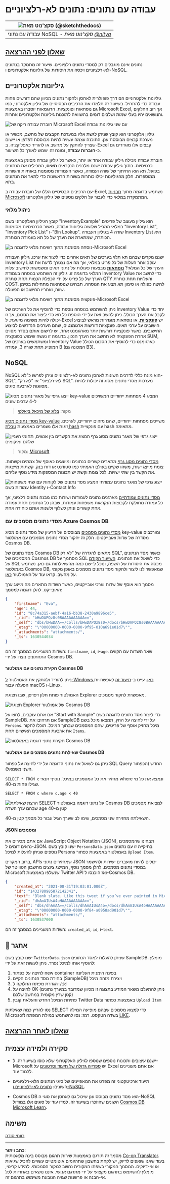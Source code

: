 <!--
CO_OP_TRANSLATOR_METADATA:
{
  "original_hash": "32ddfef8121650f2ca2f3416fd283c37",
  "translation_date": "2025-08-28T15:13:35+00:00",
  "source_file": "2-Working-With-Data/06-non-relational/README.md",
  "language_code": "he"
}
-->
# עבודה עם נתונים: נתונים לא-רלציוניים

|![ סקצ'נוט מאת [(@sketchthedocs)](https://sketchthedocs.dev) ](../../sketchnotes/06-NoSQL.png)|
|:---:|
|עבודה עם נתוני NoSQL - _סקצ'נוט מאת [@nitya](https://twitter.com/nitya)_ |

## [שאלון לפני ההרצאה](https://purple-hill-04aebfb03.1.azurestaticapps.net/quiz/10)

נתונים אינם מוגבלים רק למסדי נתונים רלציוניים. שיעור זה מתמקד בנתונים לא-רלציוניים ויכסה את היסודות של גיליונות אלקטרוניים ו-NoSQL.

## גיליונות אלקטרוניים

גיליונות אלקטרוניים הם דרך פופולרית לאחסן ולחקור נתונים מכיוון שהם דורשים פחות עבודה כדי להתחיל. בשיעור זה תלמדו את הרכיבים הבסיסיים של גיליון אלקטרוני, כמו גם נוסחאות ופונקציות. הדוגמאות יוסברו באמצעות Microsoft Excel, אך רוב החלקים והנושאים יהיו בעלי שמות ושלבים דומים בהשוואה לתוכנות גיליונות אלקטרוניים אחרות.

![חוברת עבודה ריקה של Microsoft Excel עם שני גיליונות עבודה](../../../../translated_images/parts-of-spreadsheet.120711c82aa18a45c3e62a491a15bba0a31ab0e9db407ec022702fed8ffd89bf.he.png)

גיליון אלקטרוני הוא קובץ שניתן לגשת אליו במערכת הקבצים של מחשב, מכשיר או מערכת קבצים מבוססת ענן. התוכנה עצמה עשויה להיות מבוססת דפדפן או יישום שצריך להתקין על מחשב או להוריד כאפליקציה. ב-Excel קבצים אלו מוגדרים גם כ-**חוברות עבודה**, ומונח זה ישמש לאורך כל השיעור.

חוברת עבודה מכילה גיליון עבודה אחד או יותר, כאשר כל גיליון עבודה מסומן באמצעות כרטיסיות. בתוך גיליון עבודה ישנם מלבנים הנקראים **תאים**, המכילים את הנתונים בפועל. תא הוא החיתוך של שורה ועמודה, כאשר העמודות מסומנות באותיות והשורות ממוספרות. חלק מהגיליונות יכילו כותרות בשורות הראשונות כדי לתאר את הנתונים בתא.

עם הרכיבים הבסיסיים הללו של חוברת עבודה ב-Excel, נשתמש בדוגמה מתוך [תבניות Microsoft](https://templates.office.com/) המתמקדת במלאי כדי לעבור על חלקים נוספים של גיליון אלקטרוני.

### ניהול מלאי

קובץ הגיליון האלקטרוני בשם "InventoryExample" הוא גיליון מעוצב של פריטים במלאי המכיל שלושה גיליונות עבודה, כאשר הכרטיסיות מסומנות "Inventory List", "Inventory Pick List" ו-"Bin Lookup". שורה 4 בגיליון העבודה Inventory List היא הכותרת, שמתארת את הערך של כל תא בעמודת הכותרת.

![נוסחה מסומנת מתוך רשימת מלאי לדוגמה ב-Microsoft Excel](../../../../translated_images/formula-excel.ad1068c220892f5ead570d12f2394897961d31a5043a1dd4e6fc5d7690c7a14e.he.png)

ישנם מקרים שבהם תא תלוי בערכים של תאים אחרים כדי ליצור את ערכו. גיליון העבודה Inventory List עוקב אחר העלות של כל פריט במלאי, אך מה אם נצטרך לדעת את הערך של כל המלאי? [**נוסחאות**](https://support.microsoft.com/en-us/office/overview-of-formulas-34519a4e-1e8d-4f4b-84d4-d642c4f63263) מבצעות פעולות על נתוני תאים ומשמשות לחישוב עלות המלאי בדוגמה זו. גיליון זה השתמש בנוסחה בעמודת Inventory Value כדי לחשב את הערך של כל פריט על ידי הכפלת הכמות תחת כותרת QTY והעלויות תחת כותרת COST. לחיצה כפולה או סימון תא תציג את הנוסחה. תבחינו שנוסחאות מתחילות בסימן שווה, ואחריו החישוב או הפעולה.

![פונקציה מסומנת מתוך רשימת מלאי לדוגמה ב-Microsoft Excel](../../../../translated_images/function-excel.be2ae4feddc10ca089f3d4363040d93b7fd046c8d4f83ba975ec46483ee99895.he.png)

ניתן להשתמש בנוסחה נוספת כדי להוסיף את כל הערכים של Inventory Value יחד כדי לקבל את הערך הכולל. ניתן לחשב זאת על ידי הוספת כל תא כדי ליצור את הסכום, אך זו יכולה להיות משימה מייגעת. ל-Excel יש [**פונקציות**](https://support.microsoft.com/en-us/office/sum-function-043e1c7d-7726-4e80-8f32-07b23e057f89), או נוסחאות מוגדרות מראש לביצוע חישובים על ערכי תאים. פונקציות דורשות ארגומנטים, שהם הערכים הנדרשים לביצוע החישובים. כאשר פונקציות דורשות יותר מארגומנט אחד, יש לרשום אותם בסדר מסוים אחרת הפונקציה לא תחשב את הערך הנכון. בדוגמה זו נעשה שימוש בפונקציה SUM, ומשתמשים בערכים של Inventory Value כארגומנט כדי להוסיף את הסכום הכולל המופיע תחת שורה 3, עמודה B (המכונה גם B3).

## NoSQL

NoSQL הוא מונח כללי לדרכים השונות לאחסן נתונים לא-רלציוניים וניתן לפרשו כ"לא-SQL", "לא-רלציוני" או "לא רק SQL". מערכות מסדי נתונים מסוג זה יכולות להיות מסווגות לארבעה סוגים.

![ייצוג גרפי של מאגר נתונים מסוג key-value המציג 4 מפתחות ייחודיים המשויכים ל-4 ערכים שונים](../../../../translated_images/kv-db.e8f2b75686bbdfcba0c827b9272c10ae0821611ea0fe98429b9d13194383afa6.he.png)  
> מקור: [בלוג של מיכאל ביאלקי](https://www.michalbialecki.com/2018/03/18/azure-cosmos-db-key-value-database-cloud/)

[מסדי נתונים מסוג key-value](https://docs.microsoft.com/en-us/azure/architecture/data-guide/big-data/non-relational-data#keyvalue-data-stores) משייכים מפתחות ייחודיים, שהם מזהים ייחודיים, לערכים. זוגות אלו נשמרים באמצעות [טבלת hash](https://www.hackerearth.com/practice/data-structures/hash-tables/basics-of-hash-tables/tutorial/) עם פונקציית hash מתאימה.

![ייצוג גרפי של מאגר נתונים מסוג גרף המציג את הקשרים בין אנשים, תחומי העניין שלהם ומיקומים](../../../../translated_images/graph-db.d13629152f79a9dac895b20fa7d841d4d4d6f6008b1382227c3bbd200fd4cfa1.he.png)  
> מקור: [Microsoft](https://docs.microsoft.com/en-us/azure/cosmos-db/graph/graph-introduction#graph-database-by-example)

[מסדי נתונים מסוג גרף](https://docs.microsoft.com/en-us/azure/architecture/data-guide/big-data/non-relational-data#graph-data-stores) מתארים קשרים בנתונים ומיוצגים כאוסף של צמתים וקשתות. צומת מייצג ישות, משהו שקיים בעולם האמיתי כמו סטודנט או דוח בנק. קשתות מייצגות את הקשר בין שתי ישויות. לכל צומת וקשת יש תכונות המספקות מידע נוסף עליהם.

![ייצוג גרפי של מאגר נתונים עמודתי המציג מסד נתונים של לקוחות עם שתי משפחות עמודות בשם Identity ו-Contact Info](../../../../translated_images/columnar-db.ffcfe73c3e9063a8c8f93f8ace85e1200863584b1e324eb5159d8ca10f62ec04.he.png)

[מסדי נתונים עמודתיים](https://docs.microsoft.com/en-us/azure/architecture/data-guide/big-data/non-relational-data#columnar-data-stores) מארגנים נתונים לעמודות ושורות כמו מבנה נתונים רלציוני, אך כל עמודה מחולקת לקבוצות הנקראות משפחות עמודות, שבהן כל הנתונים תחת עמודה אחת קשורים וניתן לשלוף ולשנות אותם כיחידה אחת.

### מסדי נתונים מסמכים עם Azure Cosmos DB

[מסדי נתונים מסמכים](https://docs.microsoft.com/en-us/azure/architecture/data-guide/big-data/non-relational-data#document-data-stores) מבוססים על הרעיון של מסד נתונים מסוג key-value ומורכבים מסדרה של שדות ואובייקטים. חלק זה יחקור מסדי נתונים מסמכים עם אמולטור Cosmos DB.

מסד נתונים של Cosmos DB מתאים להגדרה של "לא רק SQL", כאשר מסד הנתונים המסמכים של Cosmos DB מסתמך על SQL כדי לשאול את הנתונים. [השיעור הקודם](../05-relational-databases/README.md) על SQL מכסה את היסודות של השפה, ונוכל ליישם כמה מהשאילתות גם כאן. נשתמש באמולטור Cosmos DB, שמאפשר לנו ליצור ולחקור מסד נתונים מסמכים באופן מקומי על מחשב. קראו עוד על האמולטור [כאן](https://docs.microsoft.com/en-us/azure/cosmos-db/local-emulator?tabs=ssl-netstd21).

מסמך הוא אוסף של שדות וערכי אובייקטים, כאשר השדות מתארים מה מייצג ערך האובייקט. להלן דוגמה למסמך:

```json
{
    "firstname": "Eva",
    "age": 44,
    "id": "8c74a315-aebf-4a16-bb38-2430a9896ce5",
    "_rid": "bHwDAPQz8s0BAAAAAAAAAA==",
    "_self": "dbs/bHwDAA==/colls/bHwDAPQz8s0=/docs/bHwDAPQz8s0BAAAAAAAAAA==/",
    "_etag": "\"00000000-0000-0000-9f95-010a691e01d7\"",
    "_attachments": "attachments/",
    "_ts": 1630544034
}
```

השדות המעניינים במסמך זה הם: `firstname`, `id`, ו-`age`. שאר השדות עם הקווים התחתונים נוצרו על ידי Cosmos DB.

#### חקירת נתונים עם אמולטור Cosmos DB

ניתן להוריד ולהתקין את האמולטור [ל-Windows כאן](https://aka.ms/cosmosdb-emulator). עיינו ב-[תיעוד זה](https://docs.microsoft.com/en-us/azure/cosmos-db/local-emulator?tabs=ssl-netstd21#run-on-linux-macos) לאפשרויות הפעלה עבור macOS ו-Linux.

האמולטור פותח חלון דפדפן, שבו תצוגת Explorer מאפשרת לחקור מסמכים.

![תצוגת Explorer של אמולטור Cosmos DB](../../../../translated_images/cosmosdb-emulator-explorer.a1c80b1347206fe2f30f88fc123821636587d04fc5a56a9eb350c7da6b31f361.he.png)

אם אתם עוקבים, לחצו על "Start with Sample" כדי ליצור מסד נתונים לדוגמה בשם SampleDB. אם תרחיבו את SampleDB על ידי לחיצה על החץ, תמצאו מיכל בשם `Persons`. מיכל מחזיק אוסף של פריטים, שהם המסמכים שבתוך המיכל. תוכלו לחקור את ארבעת המסמכים האישיים תחת `Items`.

![חקירת נתוני דוגמה באמולטור Cosmos DB](../../../../translated_images/cosmosdb-emulator-persons.bf640586a7077c8985dfd3071946465c8e074c722c7c202d6d714de99a93b90a.he.png)

#### שאילתת נתונים מסמכים עם אמולטור Cosmos DB

ניתן גם לשאול את נתוני הדוגמה על ידי לחיצה על כפתור SQL Query החדש (הכפתור השני משמאל).

`SELECT * FROM c` מחזיר את כל המסמכים במיכל. נוסיף תנאי where ונמצא את כל מי שגילו פחות מ-40.

`SELECT * FROM c where c.age < 40`

![הרצת שאילתת SELECT על נתוני דוגמה באמולטור Cosmos DB למציאת מסמכים שבהם ערך השדה age קטן מ-40](../../../../translated_images/cosmosdb-emulator-persons-query.6905ebb497e3cd047cd96e55a0a03f69ce1b91b2b3d8c147e617b746b22b7e33.he.png)

השאילתה מחזירה שני מסמכים, שימו לב שערך הגיל עבור כל מסמך קטן מ-40.

#### JSON ומסמכים

אם אתם מכירים את JavaScript Object Notation (JSON), תבחינו שהמסמכים נראים דומים ל-JSON. ישנו קובץ בשם `PersonsData.json` בתיקייה זו עם נתונים נוספים שניתן להעלות למיכל Persons באמולטור באמצעות כפתור `Upload Item`.

ברוב המקרים, APIs שמחזירים נתוני JSON יכולים להיות מועברים ישירות ולהישמר במסדי נתונים מסמכים. להלן מסמך נוסף, המייצג ציוצים מחשבון הטוויטר של Microsoft שנשלפו באמצעות Twitter API ואז הוכנסו ל-Cosmos DB.

```json
{
    "created_at": "2021-08-31T19:03:01.000Z",
    "id": "1432780985872142341",
    "text": "Blank slate. Like this tweet if you’ve ever painted in Microsoft Paint before. https://t.co/cFeEs8eOPK",
    "_rid": "dhAmAIUsA4oHAAAAAAAAAA==",
    "_self": "dbs/dhAmAA==/colls/dhAmAIUsA4o=/docs/dhAmAIUsA4oHAAAAAAAAAA==/",
    "_etag": "\"00000000-0000-0000-9f84-a0958ad901d7\"",
    "_attachments": "attachments/",
    "_ts": 1630537000
```

השדות המעניינים במסמך זה הם: `created_at`, `id`, ו-`text`.

## 🚀 אתגר

ישנו קובץ בשם `TwitterData.json` שניתן להעלות למסד הנתונים SampleDB. מומלץ להוסיף אותו למיכל נפרד. ניתן לעשות זאת על ידי:

1. לחיצה על כפתור new container בפינה הימנית העליונה  
2. בחירת מסד הנתונים הקיים (SampleDB) ויצירת מזהה מיכל  
3. הגדרת מפתח החלוקה ל-`/id`  
4. לחיצה על OK (ניתן להתעלם משאר המידע בתצוגה זו מכיוון שמדובר במערך נתונים קטן שרץ מקומית במחשב שלכם)  
5. פתיחת המיכל החדש והעלאת קובץ Twitter Data באמצעות כפתור `Upload Item`  

נסו להריץ כמה שאילתות SELECT כדי למצוא מסמכים שבהם מופיעה המילה Microsoft בשדה הטקסט. רמז: נסו להשתמש במילת המפתח [LIKE](https://docs.microsoft.com/en-us/azure/cosmos-db/sql/sql-query-keywords#using-like-with-the--wildcard-character).

## [שאלון לאחר ההרצאה](https://purple-hill-04aebfb03.1.azurestaticapps.net/quiz/11)

## סקירה ולמידה עצמית

- ישנם עיצובים ותכונות נוספים שנוספו לגיליון האלקטרוני שלא כוסו בשיעור זה. ל-Microsoft יש [ספרייה גדולה של תיעוד וסרטונים](https://support.microsoft.com/excel) על Excel אם אתם מעוניינים ללמוד עוד.  

- תיעוד ארכיטקטוני זה מפרט את המאפיינים של סוגי הנתונים הלא-רלציוניים השונים: [נתונים לא-רלציוניים ו-NoSQL](https://docs.microsoft.com/en-us/azure/architecture/data-guide/big-data/non-relational-data).  

- Cosmos DB הוא מסד נתונים מבוסס ענן שיכול גם לאחסן את סוגי ה-NoSQL השונים שהוזכרו בשיעור זה. למדו עוד על סוגים אלו במודול [Cosmos DB Microsoft Learn](https://docs.microsoft.com/en-us/learn/paths/work-with-nosql-data-in-azure-cosmos-db/).  

## משימה

[רווחי סודה](assignment.md)  

---

**כתב ויתור**:  
מסמך זה תורגם באמצעות שירות תרגום מבוסס בינה מלאכותית [Co-op Translator](https://github.com/Azure/co-op-translator). בעוד שאנו שואפים לדיוק, יש לקחת בחשבון שתרגומים אוטומטיים עשויים להכיל שגיאות או אי-דיוקים. המסמך המקורי בשפתו המקורית נחשב למקור הסמכותי. למידע קריטי, מומלץ להשתמש בתרגום מקצועי על ידי מתרגם אנושי. איננו נושאים באחריות לכל אי-הבנה או פרשנות שגויה הנובעת משימוש בתרגום זה.